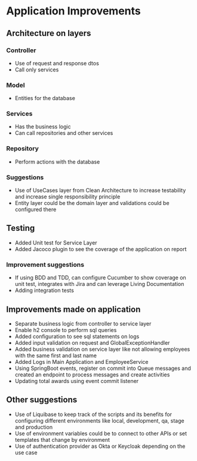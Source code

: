 # Application Improvements
## Architecture on layers
### Controller
- Use of request and response dtos
- Call only services
### Model
- Entities for the database
### Services
- Has the business logic
- Can call repositories and other services
### Repository
- Perform actions with the database
### Suggestions
- Use of UseCases layer from Clean Architecture to increase testability and increase single 
  responsibility principle
- Entity layer could be the domain layer and validations could be configured there
## Testing
- Added Unit test for Service Layer
- Added Jacoco plugin to see the coverage of the application on report
### Improvement suggestions
- If using BDD and TDD, can configure Cucumber to show coverage on unit test, integrates with Jira and 
  can leverage Living Documentation
- Adding integration tests
## Improvements made on application
- Separate business logic from controller to service layer
- Enable h2 console to perform sql queries 
- Added configuration to see sql statements on logs
- Added input validation on request and GlobalExceptionHandler
- Added business validation on service layer like not allowing employees with the same first and last name
- Added Logs in Main Application and EmployeeService
- Using SpringBoot events, register on commit into Queue messages and created an endpoint to process messages
  and create activities
- Updating total awards using event commit listener
## Other suggestions
- Use of Liquibase to keep track of the scripts and its benefits for configuring different environments
  like local, development, qa, stage and production
- Use of environment variables could be to connect to other APIs or set templates that change by environment
- Use of authentication provider as Okta or Keycloak depending on the use case 
